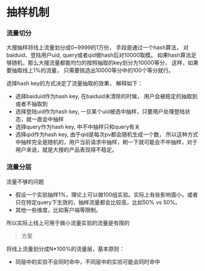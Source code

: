 # 抽样机制
### 流量切分

大搜抽样将线上流量划分成0~9999的1万份， 手段是通过一个hash算法， 对baiduid、登陆用户uid, query或者qid做hash后对10000取模。 如果hash算法足够随机，那么大搜流量都能均匀的按照抽取的key划分为10000等分， 这样，如果要抽取线上1%的流量， 只需要挑选出10000等分中的100个等分就行。

选择hash key的方式决定了流量抽取的效果， 解释如下：

* 选择baiduid作为hash key, 在baiduid未清除的时候， 用户会被稳定的抽取到或者不抽取到
* 选择登陆uid作为hash key, 一旦某个uid被选中抽样，只要用户处理登陆状态，就一直会中抽样
* 选择query作为hash key, 中不中抽样只和query有关
* 选择qid作为hash key, 由于qid是每次pv都会随机生成一个数， 所以这种方式中抽样完全是随机的，用户当前请求中抽样，刷一下就可能会不中抽样，对于用户来说，就是大搜的产品表现得不稳定。
 
### 流量分层

流量不够的问题

* 假设一个实验抽样1%，理论上可以做100组实验。实际上有些影响面小，或者只在特定query下生效的，抽样流量都会比较高，比如50% vs 50%。
* 其他一些维度，比如客户端等限制。

所以实际上线上可用于做小流量实验的流量是有限的

> 方案

将线上流量划分成N*100%的流量层，基本原则：

* 同层中的实验不会同时命中，不同层中的实验可能会同时命中




